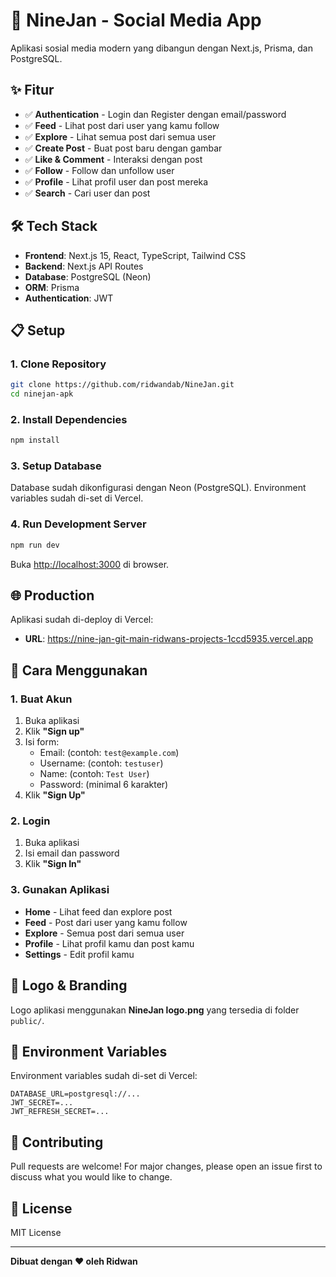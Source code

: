 # 🚀 NineJan - Social Media App

Aplikasi sosial media modern yang dibangun dengan Next.js, Prisma, dan PostgreSQL.

## ✨ Fitur

- ✅ **Authentication** - Login dan Register dengan email/password
- ✅ **Feed** - Lihat post dari user yang kamu follow
- ✅ **Explore** - Lihat semua post dari semua user
- ✅ **Create Post** - Buat post baru dengan gambar
- ✅ **Like & Comment** - Interaksi dengan post
- ✅ **Follow** - Follow dan unfollow user
- ✅ **Profile** - Lihat profil user dan post mereka
- ✅ **Search** - Cari user dan post

## 🛠️ Tech Stack

- **Frontend**: Next.js 15, React, TypeScript, Tailwind CSS
- **Backend**: Next.js API Routes
- **Database**: PostgreSQL (Neon)
- **ORM**: Prisma
- **Authentication**: JWT

## 📋 Setup

### **1. Clone Repository**

```bash
git clone https://github.com/ridwandab/NineJan.git
cd ninejan-apk
```

### **2. Install Dependencies**

```bash
npm install
```

### **3. Setup Database**

Database sudah dikonfigurasi dengan Neon (PostgreSQL). Environment variables sudah di-set di Vercel.

### **4. Run Development Server**

```bash
npm run dev
```

Buka [http://localhost:3000](http://localhost:3000) di browser.

## 🌐 Production

Aplikasi sudah di-deploy di Vercel:
- **URL**: https://nine-jan-git-main-ridwans-projects-1ccd5935.vercel.app

## 📱 Cara Menggunakan

### **1. Buat Akun**

1. Buka aplikasi
2. Klik **"Sign up"**
3. Isi form:
   - Email: (contoh: `test@example.com`)
   - Username: (contoh: `testuser`)
   - Name: (contoh: `Test User`)
   - Password: (minimal 6 karakter)
4. Klik **"Sign Up"**

### **2. Login**

1. Buka aplikasi
2. Isi email dan password
3. Klik **"Sign In"**

### **3. Gunakan Aplikasi**

- **Home** - Lihat feed dan explore post
- **Feed** - Post dari user yang kamu follow
- **Explore** - Semua post dari semua user
- **Profile** - Lihat profil kamu dan post kamu
- **Settings** - Edit profil kamu

## 🎨 Logo & Branding

Logo aplikasi menggunakan **NineJan logo.png** yang tersedia di folder `public/`.

## 📝 Environment Variables

Environment variables sudah di-set di Vercel:

```
DATABASE_URL=postgresql://...
JWT_SECRET=...
JWT_REFRESH_SECRET=...
```

## 🤝 Contributing

Pull requests are welcome! For major changes, please open an issue first to discuss what you would like to change.

## 📄 License

MIT License

---

**Dibuat dengan ❤️ oleh Ridwan**
